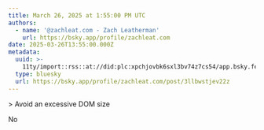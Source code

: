 ```yaml
---
title: March 26, 2025 at 1:55:00 PM UTC
authors:
  - name: '@zachleat.com - Zach Leatherman'
    url: https://bsky.app/profile/zachleat.com
date: 2025-03-26T13:55:00.000Z
metadata:
  uuid: >-
    11ty/import::rss::at://did:plc:xpchjovbk6sxl3bv74z7cs54/app.bsky.feed.post/3llbwstjev22z
  type: bluesky
  url: https://bsky.app/profile/zachleat.com/post/3llbwstjev22z
---
```

&gt; Avoid an excessive DOM size

No